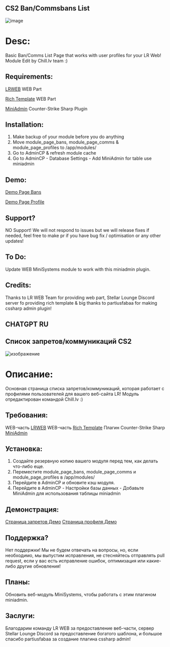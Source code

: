 ## CS2 Ban/Commsbans List 
![image](https://github.com/Chill-lv/lr-web-cs2-bans-mutes-module/assets/47292145/f60b898c-63ac-422d-aac6-d72f5731dd6c)

# Desc:
Basic Ban/Comms List Page that works with user profiles for your LR Web!  Module Edit by Chill.lv team :)


## Requirements:

[LRWEB](https://github.com/levelsranks/levels-ranks-web) WEB Part

[Rich Template](https://discord.com/invite/sYKAk3GCbD) WEB Part

[MiniAdmin](https://github.com/partiusfabaa/cs2-MiniAdmin) Counter-Strike Sharp Plugin


## Installation:

1. Make backup of your module before you do anything
2. Move module_page_bans, module_page_comms & module_page_profiles to /app/modules/
3. Go to AdminCP  & refresh module cache 
4. Go to AdminCP - Database Settings - Add MiniAdmin for table use miniadmin

## Demo:

[Demo Page Bans ](https://stats.chill.lv/bans/)

[Demo Page Profile ](https://stats.chill.lv/profiles/STEAM_1:0:2133916/block/0/)

## Support?

NO Support! We will not respond to issues but  we will release fixes if needed, feel free to make pr if you have bug fix / optimisation or any other updates!


## To Do:

Update  WEB MiniSystems module to work with this miniadmin plugin.


## Credits:

Thanks to LR WEB Team for providing web part, Stellar Lounge Discord server fo providing rich template & big thanks to partiusfabaa for making cssharp admin plugin!


## CHATGPT RU


## Список запретов/коммуникаций CS2
![изображение](https://github.com/Chill-lv/lr-web-cs2-bans-mutes-module/assets/47292145/f60b898c-63ac-422d-aac6-d72f5731dd6c)

# Описание:
Основная страница списка запретов/коммуникаций, которая работает с профилями пользователей для вашего веб-сайта LR! Модуль отредактирован командой Chill.lv :)

## Требования:
WEB-часть [LRWEB](https://github.com/levelsranks/levels-ranks-web)
WEB-часть [Rich Template](https://discord.com/invite/sYKAk3GCbD)
Плагин Counter-Strike Sharp [MiniAdmin](https://github.com/partiusfabaa/cs2-MiniAdmin)

## Установка:
1. Создайте резервную копию вашего модуля перед тем, как делать что-либо еще.
2. Переместите module_page_bans, module_page_comms и module_page_profiles в /app/modules/
3. Перейдите в AdminCP и обновите кэш модуля.
4. Перейдите в AdminCP - Настройки базы данных - Добавьте MiniAdmin для использования таблицы miniadmin

## Демонстрация:
[Страница запретов Демо](https://stats.chill.lv/bans/)
[Страница профиля Демо](https://stats.chill.lv/profiles/STEAM_1:0:2133916/block/0/)

## Поддержка?
Нет поддержки! Мы не будем отвечать на вопросы, но, если необходимо, мы выпустим исправления, не стесняйтесь отправлять pull request, если у вас есть исправление ошибок, оптимизация или какие-либо другие обновления!

## Планы:
Обновить веб-модуль MiniSystems, чтобы работать с этим плагином miniadmin.

## Заслуги:
Благодарим команду LR WEB за предоставление веб-части, сервер Stellar Lounge Discord за предоставление богатого шаблона, и большое спасибо partiusfabaa за создание плагина cssharp admin!
